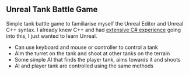 ## Unreal Tank Battle Game ##
Simple tank battle game to familiarise myself the Unreal Editor and Unreal C++ syntax. I already knew C++ and had [extensive C# experience](https://github.com/GryffDavid/GunsAndEmbers) going into this, I just wanted to learn Unreal.

- Can use keyboard and mouse or controller to control a tank
- Aim the turret on the tank and shoot at other tanks on the terrain
- Some simple AI that finds the player tank, aims towards it and shoots
- AI and player tank are controlled using the same methods
